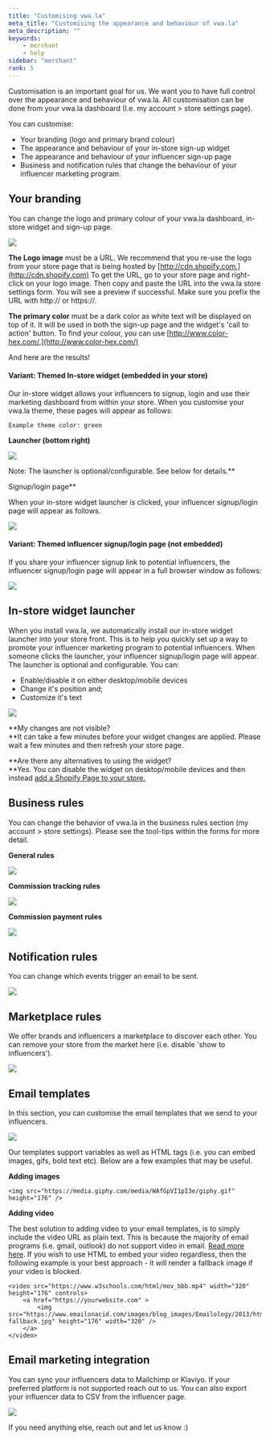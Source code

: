 ```yaml
---
title: "Customising vwa.la"
meta_title: "Customising the appearance and behaviour of vwa.la"
meta_description: ""
keywords:
    - merchant
    - help
sidebar: "merchant"
rank: 5
---
```


Customisation is an important goal for us. We want you to have full control over the appearance and behaviour of vwa.la. All customisation can be done from your vwa.la dashboard (I.e. my account > store settings page).

You can customise:

*   Your branding (logo and primary brand colour)
*   The appearance and behaviour of your in-store sign-up widget
*   The appearance and behaviour of your influencer sign-up page
*   Business and notification rules that change the behaviour of your influencer marketing program.

Your branding
-------------------------------

You can change the logo and primary colour of your vwa.la dashboard, in-store widget and sign-up page.

![](/images/merchant/2019-01-20-08-55-22.png)

**The Logo image** must be a URL. We recommend that you re-use the logo from your store page that is being hosted by [http://cdn.shopify.com.](http://cdn.shopify.com) To get the URL, go to your store page and right-click on your logo image. Then copy and paste the URL into the vwa.la store settings form. You will see a preview if successful. Make sure you prefix the URL with http:// or https://.

**The primary color** must be a dark color as white text will be displayed on top of it. It will be used in both the sign-up page and the widget's 'call to action' button. To find your colour, you can use [http://www.color-hex.com/.](http://www.color-hex.com/)

And here are the results!

#### Variant: Themed In-store widget (embedded in your store)

Our in-store widget allows your influencers to signup, login and use their marketing dashboard from within your store. When you customise your vwa.la theme, these pages will appear as follows:

    Example theme color: green

**Launcher (bottom right)**

![](/images/merchant/2019-01-20-09-28-04.png)

Note: The launcher is optional/configurable. See below for details.**  
  
Signup/login page**

When your in-store widget launcher is clicked, your influencer signup/login page will appear as follows.

![](/images/merchant/2019-01-20-09-18-09.png)

#### Variant: Themed influencer signup/login page (not embedded)

If you share your influencer signup link to potential influencers, the influencer signup/login page will appear in a full browser window as follows:

![](/images/merchant/2019-01-20-09-19-48.png)

In-store widget launcher
------------------------

When you install vwa.la, we automatically install our in-store widget launcher into your store front. This is to help you quickly set up a way to promote your influencer marketing program to potential influencers. When someone clicks the launcher, your influencer signup/login page will appear. The launcher is optional and configurable. You can:

*   Enable/disable it on either desktop/mobile devices
*   Change it's position and;
*   Customize it's text

![](/images/merchant/2019-01-20-08-55-56.png)

**My changes are not visible?  
**It can take a few minutes before your widget changes are applied. Please wait a few minutes and then refresh your store page.

**Are there any alternatives to using the widget?  
**Yes. You can disable the widget on desktop/mobile devices and then instead [add a Shopify Page to your store.](/merchant/adding-a-page-to-your-store)

Business rules
--------------

You can change the behavior of vwa.la in the business rules section (my account > store settings). Please see the tool-tips within the forms for more detail.

**General rules**

![](/images/merchant/2019-01-20-09-04-53.png)

**Commission tracking rules**

![](/images/merchant/2019-01-20-09-04-40.png)

**Commission payment rules**

![](/images/merchant/2019-01-20-09-10-23.png)

Notification rules
------------------

You can change which events trigger an email to be sent.

![](/images/merchant/2019-01-20-09-06-56.png)

Marketplace rules
-----------------

We offer brands and influencers a marketplace to discover each other. You can remove your store from the market here (i.e. disable 'show to influencers').

![](/images/merchant/2019-01-20-09-08-55.png)

Email templates
---------------

In this section, you can customise the email templates that we send to your influencers. 

![](/images/merchant/2019-01-20-09-07-03.png)

Our templates support variables as well as HTML tags (i.e. you can embed images, gifs, bold text etc). Below are a few examples that may be useful.

**Adding images**

```
<img src="https://media.giphy.com/media/WAfGpVI1pI3e/giphy.gif" height="176" />
```

**Adding video**

The best solution to adding video to your email templates, is to simply include the video URL as plain text. This is because the majority of email programs (i.e. gmail, outlook) do not support video in email. [Read more here](https://www.emailonacid.com/blog/article/email-development/a_how_to_guide_to_embedding_html5_video_in_email/). If you wish to use HTML to embed your video regardless, then the following example is your best approach - it will render a fallback image if your video is blocked.

```
<video src="https://www.w3schools.com/html/mov_bbb.mp4" width="320" height="176" controls>
    <a href="https://yourwebsite.com" >
        <img src="https://www.emailonacid.com/images/blog_images/Emailology/2013/html5_video/bunny-fallback.jpg" height="176" width="320" />
    </a>
</video>
```

Email marketing integration
---------------------------

You can sync your influencers data to Mailchimp or Klaviyo. If your preferred platform is not supported reach out to us. You can also export your influencer data to CSV from the influencer page.

![](/images/merchant/2019-01-20-09-13-20.png)

If you need anything else, reach out and let us know :)